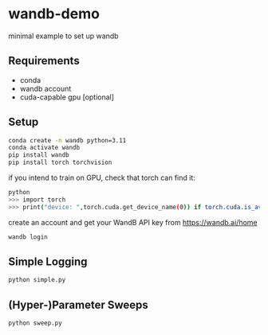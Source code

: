 # wandb-demo
minimal example to set up wandb

## Requirements
- conda
- wandb account
- cuda-capable gpu [optional]

## Setup
```bash
conda create -n wandb python=3.11
conda activate wandb
pip install wandb
pip install torch torchvision
```

if you intend to train on GPU, check that torch can find it:
```bash
python
>>> import torch
>>> print("device: ",torch.cuda.get_device_name(0)) if torch.cuda.is_available() else print("device: cpu")
```

create an account and get your WandB API key from <https://wandb.ai/home>
```bash
wandb login
```

## Simple Logging
```bash
python simple.py
```

## (Hyper-)Parameter Sweeps
```bash
python sweep.py
```
